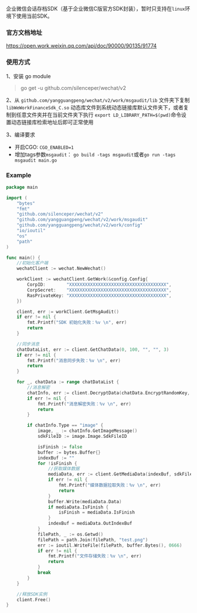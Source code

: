 企业微信会话存档SDK（基于企业微信C版官方SDK封装），暂时只支持在`linux`环境下使用当前SDK。


### 官方文档地址
https://open.work.weixin.qq.com/api/doc/90000/90135/91774

### 使用方式

1、安装 go module
> go get -u github.com/silenceper/wechat/v2

2、从 `github.com/yangguangpeng/wechat/v2/work/msgaudit/lib` 文件夹下复制 `libWeWorkFinanceSdk_C.so` 动态库文件到系统动态链接库默认文件夹下，或者复制到任意文件夹并在当前文件夹下执行 `export LD_LIBRARY_PATH=$(pwd)`命令设置动态链接库检索地址后即可正常使用

3、编译要求
- 开启CGO: `CGO_ENABLED=1`
- 增加tags参数`msgaudit`： `go build -tags msgaudit`或者`go run -tags msgaudit main.go`

### Example

```go
package main

import (
	"bytes"
	"fmt"
	"github.com/silenceper/wechat/v2"
	"github.com/yangguangpeng/wechat/v2/work/msgaudit"
	"github.com/yangguangpeng/wechat/v2/work/config"
	"io/ioutil"
	"os"
	"path"
)

func main() {
	//初始化客户端
	wechatClient := wechat.NewWechat()

	workClient := wechatClient.GetWork(&config.Config{
		CorpID:        "XXXXXXXXXXXXXXXXXXXXXXXXXXXXXXXXXXXXX",
		CorpSecret:    "XXXXXXXXXXXXXXXXXXXXXXXXXXXXXXXXXXXXX",
		RasPrivateKey: "XXXXXXXXXXXXXXXXXXXXXXXXXXXXXXXXXXXXX",
	})

	client, err := workClient.GetMsgAudit()
	if err != nil {
		fmt.Printf("SDK 初始化失败：%v \n", err)
		return
	}

	//同步消息
	chatDataList, err := client.GetChatData(0, 100, "", "", 3)
	if err != nil {
		fmt.Printf("消息同步失败：%v \n", err)
		return
	}

	for _, chatData := range chatDataList {
		//消息解密
		chatInfo, err := client.DecryptData(chatData.EncryptRandomKey, chatData.EncryptChatMsg)
		if err != nil {
			fmt.Printf("消息解密失败：%v \n", err)
			return
		}

		if chatInfo.Type == "image" {
			image, _ := chatInfo.GetImageMessage()
			sdkFileID := image.Image.SdkFileID

			isFinish := false
			buffer := bytes.Buffer{}
			indexBuf := ""
			for !isFinish {
				//获取媒体数据
				mediaData, err := client.GetMediaData(indexBuf, sdkFileID, "", "", 5)
				if err != nil {
					fmt.Printf("媒体数据拉取失败：%v \n", err)
					return
				}
				buffer.Write(mediaData.Data)
				if mediaData.IsFinish {
					isFinish = mediaData.IsFinish
				}
				indexBuf = mediaData.OutIndexBuf
			}
			filePath, _ := os.Getwd()
			filePath = path.Join(filePath, "test.png")
			err := ioutil.WriteFile(filePath, buffer.Bytes(), 0666)
			if err != nil {
				fmt.Printf("文件存储失败：%v \n", err)
				return
			}
			break
		}
	}

	//释放SDK实例
	client.Free()
}



```